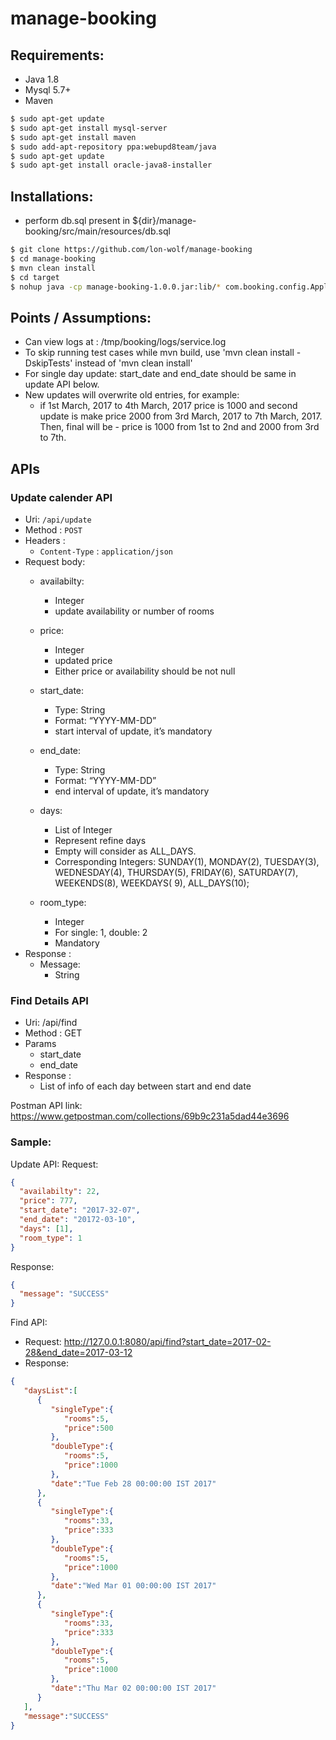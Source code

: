# manage-booking


## Requirements:
- Java 1.8
- Mysql 5.7+
- Maven
```bash
$ sudo apt-get update
$ sudo apt-get install mysql-server
$ sudo apt-get install maven
$ sudo add-apt-repository ppa:webupd8team/java
$ sudo apt-get update
$ sudo apt-get install oracle-java8-installer
```

## Installations:
- perform db.sql present in ${dir}/manage-booking/src/main/resources/db.sql
```bash
$ git clone https://github.com/lon-wolf/manage-booking
$ cd manage-booking
$ mvn clean install
$ cd target
$ nohup java -cp manage-booking-1.0.0.jar:lib/* com.booking.config.ApplicationConfig &
```

## Points / Assumptions:
- Can view logs at : /tmp/booking/logs/service.log
- To skip running test cases while mvn build, use 'mvn clean install -DskipTests' instead of 'mvn clean install'
- For single day update: start_date and end_date should be same in update API below.
- New updates will overwrite old entries, for example:
   - if 1st March, 2017 to 4th March, 2017 price is 1000
     and second update is make price 2000 from 3rd March, 2017 to 7th March, 2017.
     Then, final will be - price is 1000 from 1st to 2nd and 2000 from 3rd to 7th.

## APIs

### Update calender API

- Uri: `/api/update`
- Method : `POST`
- Headers :
    - `Content-Type` : `application/json`
- Request body:
    - availabilty: 
        - Integer
        - update availability or number of rooms
    - price:
        - Integer 
        - updated price
        - Either price or availability should be not null 
    - start_date:
        - Type: String
        - Format: “YYYY-MM-DD”
        - start interval of update, it’s mandatory
    - end_date:
        - Type: String
        - Format: “YYYY-MM-DD”
        - end interval of update, it’s mandatory
    - days:
        - List of Integer
        - Represent refine days
        - Empty will consider as ALL_DAYS.
        - Corresponding Integers:
          SUNDAY(1), MONDAY(2), TUESDAY(3), WEDNESDAY(4), THURSDAY(5), FRIDAY(6), SATURDAY(7), WEEKENDS(8), WEEKDAYS(
		      9), ALL_DAYS(10);

    - room_type:
        - Integer
        - For single: 1, double: 2
        - Mandatory
- Response :
    - Message: 
        - String



### Find Details API
  - Uri: /api/find
  - Method : GET
  - Params
    - start_date
    - end_date
  - Response : 
    - List of info of each day between start and end date



Postman API link: https://www.getpostman.com/collections/69b9c231a5dad44e3696 

### Sample:

Update API:
Request: 
```json
{
  "availabilty": 22,
  "price": 777,
  "start_date": "2017-32-07",
  "end_date": "20172-03-10",
  "days": [1],
  "room_type": 1
}
```
Response:
```json
{
  "message": "SUCCESS"
}
```



Find API:
  - Request: http://127.0.0.1:8080/api/find?start_date=2017-02-28&end_date=2017-03-12
  - Response:

```json
{  
   "daysList":[  
      {  
         "singleType":{  
            "rooms":5,
            "price":500
         },
         "doubleType":{  
            "rooms":5,
            "price":1000
         },
         "date":"Tue Feb 28 00:00:00 IST 2017"
      },
      {  
         "singleType":{  
            "rooms":33,
            "price":333
         },
         "doubleType":{  
            "rooms":5,
            "price":1000
         },
         "date":"Wed Mar 01 00:00:00 IST 2017"
      },
      {  
         "singleType":{  
            "rooms":33,
            "price":333
         },
         "doubleType":{  
            "rooms":5,
            "price":1000
         },
         "date":"Thu Mar 02 00:00:00 IST 2017"
      }
   ],
   "message":"SUCCESS"
}
```


